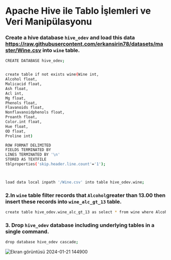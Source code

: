 # Apache Hive ile Tablo İşlemleri ve Veri Manipülasyonu


### Create a hive database `hive_odev` and load this data https://raw.githubusercontent.com/erkansirin78/datasets/master/Wine.csv into `wine` table.

 ```bash  
CREATE DATABASE hive_odev;


create table if not exists wine(Wine int,
Alcohol float,
Malicacid float,
Ash float,
Acl int,
Mg float,
Phenols float,
Flavanoids float,
Nonflavanoidphenols float,
Proanth float,
Color.int float,
Hue float,
OD float,
Proline int)

ROW FORMAT DELIMITED
FIELDS TERMINATED BY
LINES TERMINATED BY '\n'
STORED AS TEXTFILE
tblproperties('skip.header.line.count'='1');



load data local inpath '/Wine.csv' into table hive_odev.wine;
```

### 2.In `wine` table filter records that `Alcohol`greater than 13.00 then insert these records into `wine_alc_gt_13` table.

```bash
create table hive_odev.wine_alc_gt_13 as select * from wine where Alcohol>13; 
 ```


### 3.  Drop `hive_odev` database including underlying tables in a single command.
```bash
drop database hive_odev cascade;
```

![Ekran görüntüsü 2024-01-21 144900](https://github.com/irem6142/Open_Source_Big_Data_Basics/assets/83772404/e93eca8c-e21c-40c3-9a93-8836fe7c23ed)

